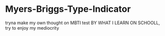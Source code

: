 # Myers-Briggs-Type-Indicator
tryna make my own thought on MBTI test BY WHAT I LEARN ON SCHOOLL, try to enjoy my mediocrity
